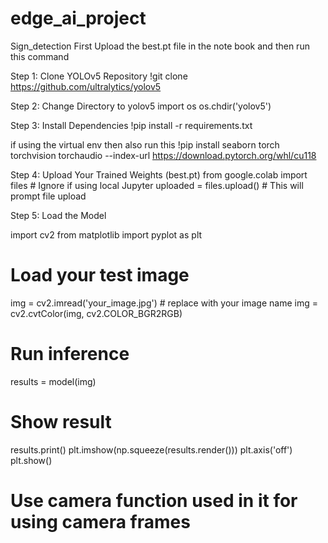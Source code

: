 # edge_ai_project
Sign_detection
First Upload the best.pt file in the note book and then run this command 

 Step 1: Clone YOLOv5 Repository
!git clone https://github.com/ultralytics/yolov5

Step 2: Change Directory to yolov5
import os
os.chdir('yolov5')

Step 3: Install Dependencies
!pip install -r requirements.txt

if using the virtual env then also run this 
!pip install seaborn torch torchvision torchaudio --index-url https://download.pytorch.org/whl/cu118

Step 4: Upload Your Trained Weights (best.pt)
from google.colab import files  # Ignore if using local Jupyter
uploaded = files.upload()       # This will prompt file upload

 Step 5: Load the Model
 
 import cv2
from matplotlib import pyplot as plt

# Load your test image
img = cv2.imread('your_image.jpg')  # replace with your image name
img = cv2.cvtColor(img, cv2.COLOR_BGR2RGB)

# Run inference
results = model(img)

# Show result
results.print()
plt.imshow(np.squeeze(results.render()))
plt.axis('off')
plt.show()

# Use camera function used in it for using camera frames 



